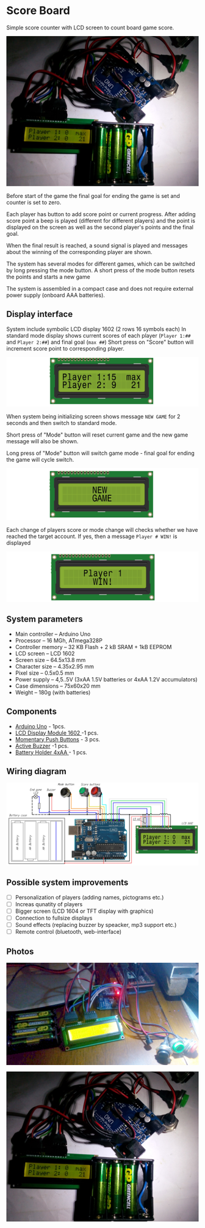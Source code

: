 # Score Board
Simple score counter with LCD screen to count board game score. 

![Score board in work](Pictures/ScoreBoard.InWork.jpg)

Before start of the game the final goal for ending the game is set and counter is set to zero.

Each player has button to add score point or current progress. After adding score point a beep is played (different for different players) and the point is displayed on the screen as well as the second player's points and the final goal.

When the final result is reached, a sound signal is played and messages about the winning of the corresponding player are shown.

The system has several modes for different games, which can be switched by long pressing the mode button. A short press of the mode button resets the points and starts a new game

The system is assembled in a compact case and does not require external power supply (onboard AAA batteries).

## Display interface

System include symbolic LCD display 1602 (2 rows 16 symbols each)
In standard mode display shows current scores of each player (`Player 1:##` and `Player 2:##`) and final goal (`max ##`)
Short press on "Score" button will increment score point to corresponding player.

![Standard display example](Pictures/ScoreBoard.DispayInterface.jpg)

When system being initializing screen shows message `NEW GAME` for 2 seconds and then switch to standard mode.

Short press of "Mode" button will reset current game and the new game message will also be shown.

Long press of "Mode" button will switch game mode - final goal for ending the game  will cycle switch.

![New game mode](Pictures/ScoreBoard.NewGame.jpg)

Each change of players score or mode change will checks whether we have reached the target account. If yes, then a message `Player # WIN!`  is displayed

![New game mode](Pictures/ScoreBoard.PlayerWin.jpg)

## System parameters

* Main controller		– Arduino Uno 
* Processor 			– 16 MGh, ATmega328P
* Controller memory		– 32 KB Flash + 2 kB SRAM + 1kB EEPROM
* LCD screen			– LCD 1602
* Screen size			– 64.5x13.8 mm
* Character size		– 4.35x2.95 mm
* Pixel size			– 0.5x0.5 mm
* Power supply 			– 4,5..5V (3xAA 1.5V batteries or 4xAA 1.2V accumulators)
* Case dimensions		– 75x60x20 mm
* Weight				– 180g (with batteries)

## Components
* [Arduino Uno](https://amzn.to/3sd5Qp6)			- 1pcs.
* [LCD Display Module 1602 ](https://amzn.to/49DoVBJ )			-1 pcs.
* [Momentary Push Buttons](https://amzn.to/46ZHFt3) 		- 3 pcs.
* [Active Buzzer](https://amzn.to/3MyhrWm)			-1 pcs.
* [Battery Holder 4xAA ](https://amzn.to/3FNY345)	- 1 pcs.

## Wiring diagram

![Score board wiring diagram](Pictures/ScoreBoard.Wiring_diagram.jpg)

## Possible system improvements
- [ ] Personalization of players (adding names, pictograms etc.)
- [ ] Increas qunatity of players
- [ ] Bigger screen (LCD 1604 or TFT display with graphics)
- [ ] Connection to fullsize displays
- [ ] Sound effects (replacing buzzer by speacker, mp3 support etc.)
- [ ] Remote control (bluetooth, web-interface)

## Photos

![Score board components assembled](Pictures/ScoreBoard.Components.jpg)

![Score board in work](Pictures/ScoreBoard.InWork.jpg)

